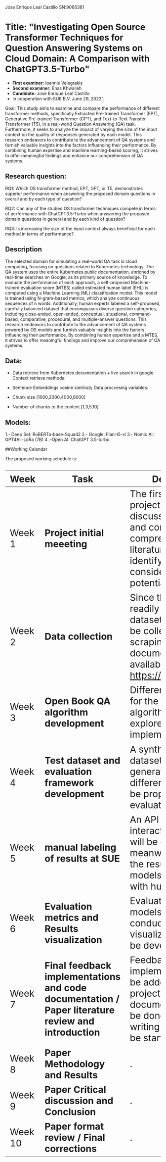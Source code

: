 Jose Enrique Leal Castillo SN:9066381

# Title: "Investigating Open Source Transformer Techniques for Question Answering Systems on Cloud Domain: A Comparison with ChatGPT3.5-Turbo"

- **First examiner:** Ioannis Velegrakis
- **Second examiner:** Enas Khwaileh
- **Candidate:** José Enrique Leal Castillo
- In cooperation with:SUE B.V. June 29, 2023".

Goal: This study aims to examine and compare the performance of different transformer methods, specifically Extracted Pre-trained Transformer (EPT), Generative Pre-trained Transformer (GPT), and Text-to-Text Transfer Transformer (T5), in a real-world Question Answering (QA) task. Furthermore, it seeks to analyze the impact of varying the size of the input context on the quality of responses generated by each model. This research endeavors to contribute to the advancement of QA systems and furnish valuable insights into the factors influencing their performance. By combining human expertise and machine learning-based scoring, it strives to offer meaningful findings and enhance our comprehension of QA systems.

## Research question:

RQ1: Which OS transformer method, EPT, GPT, or T5, demonstrates superior performance when answering the proposed domain questions in overall and by each type of question?

RQ2: Can any of the studied OS transformer techniques compete in terms of performance with ChatGPT3.5-Turbo when answering the proposed domain questions in general and by each kind of question?

RQ3: Is increasing the size of the input context always beneficial for each method in terms of performance?

## Description

The selected domain for simulating a real-world QA task is cloud computing, focusing on questions related to Kubernetes technology. The QA system uses the entire Kubernetes public documentation, enriched by real-time searches on Google, as its primary source of knowledge. To evaluate the performance of each approach, a self-proposed Machine-trained evaluation score (MTES) called estimated human label (EHL) is computed using a Machine Learning (ML) classification model. This model is trained using N-gram-based metrics, which analyze continuous sequences of n words. Additionally, human experts labeled a self-proposed, carefully balanced dataset that encompasses diverse question categories, including close-ended, open-ended, conceptual, situational, command-based, comparative, procedural, and multiple-answer questions. This research endeavors to contribute to the advancement of QA systems powered by OS models and furnish valuable insights into the factors influencing their performance. By combining human expertise and a MTES, it strives to offer meaningful findings and improve our comprehension of QA systems.


## Data:

- Data retrieve from Kubernetes documentation + live search in google
Context retrieve methods:

- Sentence Embeddings cosine similiraty
Data proccesing variables:

- Chunk size [1000,2000,4000,8000]

- Number of chunks to the context [1,3,5,10]

## Models:

1.- Deep Set: RoBERTa-base-Squad2
2.- Google: Flan-t5-xl
3.- Nomic AI: GPT4All-LoRa (7B)
4 .-Open AI: ChatGPT 3.5-turbo

##Working Calendar

The proposed working schedule is:
<style>
table {
  font-size: 30px;
}
</style>
| Week| Task|Description|State|
| -------- | -------- |  -------- | -------- |
| Week 1 | **Project initial meeeting** |The first steps in the project will involve discussing the scope and conducting a comprehensive literature review to identify key considerations and potential challenges. |Done ✅
| Week 2|  **Data collection**   | Since there is no readily available dataset, the data will be collected via web scraping from the documentation available at https://kubernetes.io/.| Done ✅
| Week 3|  **Open Book QA algorithm development**   | Different techniques for the Open Book QA algorithm will be explored and implemented in code.| Done ✅
| Week 4|  **Test dataset and evaluation framework development**   | A synthetic test dataset will be generated and different metrics will be proposed to evaluate the results.| Done ✅
| Week 5|  **manual labeling of results at SUE**   | An API and possible interactive dashboard will be developed meanwhile SUE labels the results of different models to evaluate with human feedback.| Done ✅
| Week 6|  **Evaluation metrics and Results visualization**   | Evaluation of the models will be conducted, Result visualization code will be developed.| Done ✅
| Week 7|  **Final feedback implementations and code documentation / Paper literature review and introduction**   | Feedback from the implementation will be added to thee project and code documentationn will be done, the paper writing initial part will be started .| Done ✅
| Week 8|  **Paper Methodology and Results**   | .| Done ✅
| Week 9|  **Paper Critical discussion and Conclusion**   | .| Done ✅
| Week 10|  **Paper format review / Final corrections**   | .| Done ✅
